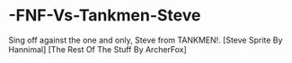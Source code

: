 # -FNF-Vs-Tankmen-Steve
Sing off against the one and only, Steve from TANKMEN!. [Steve Sprite By Hannimal] [The Rest Of The Stuff By ArcherFox]
